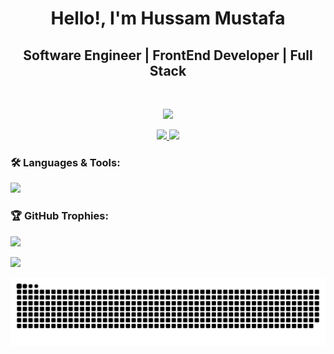 <h1 align="center">Hello!, I'm Hussam Mustafa</h1>

<h2 align="center">Software Engineer | FrontEnd Developer | Full Stack</h2>
<br />

<p align="center">
  <!-- Profile Views -->
  <img
    src="https://komarev.com/ghpvc/?username=HussamMustafa&color=4010B0"
    height="33"
  />
</p>

<p align="center">
  <!-- WhatsApp Channel & LinkedIn -->
  <a href="https://www.whatsapp.com/contact/+201026823379">
    <img
      src="https://upload.wikimedia.org/wikipedia/commons/thumb/6/6b/WhatsApp.svg/800px-WhatsApp.svg.png"
      height="60"
    />
  </a>
  <a href="https://www.linkedin.com/in/HussamMustafa">
    <img
      src="https://raw.githubusercontent.com/rahuldkjain/github-profile-readme-generator/master/src/images/icons/Social/linked-in-alt.svg"
      height="60"
    />
  </a>
</p>

<h3 align="left">🛠️ Languages & Tools:</h3>
<p align="left">
  <img
    height="75"
    src="https://go-skill-icons.vercel.app/api/icons?i=html,css,js,bootstrap,typescript,angular,react,electron,nodejs,vscode,git,github"
  />
</p>

<h3 align="left">🏆 GitHub Trophies:</h3>
<p align="left">
  <img
    src="https://github-profile-trophy.vercel.app/?username=HussamMustafa&theme=onestar&row=1&column=7"
  />
</p>

<p align="left">
  <!-- Languages -->
  <img
    src="https://github-readme-stats.vercel.app/api/top-langs?username=HussamMustafa&layout=compact&langs_count=5&theme=codeSTACKr"
  />
</p>

<p align="center">
  <!-- Snake -->
  <img
    src="https://raw.githubusercontent.com/platane/snk/output/github-contribution-grid-snake-dark.svg"
  />
</p>
